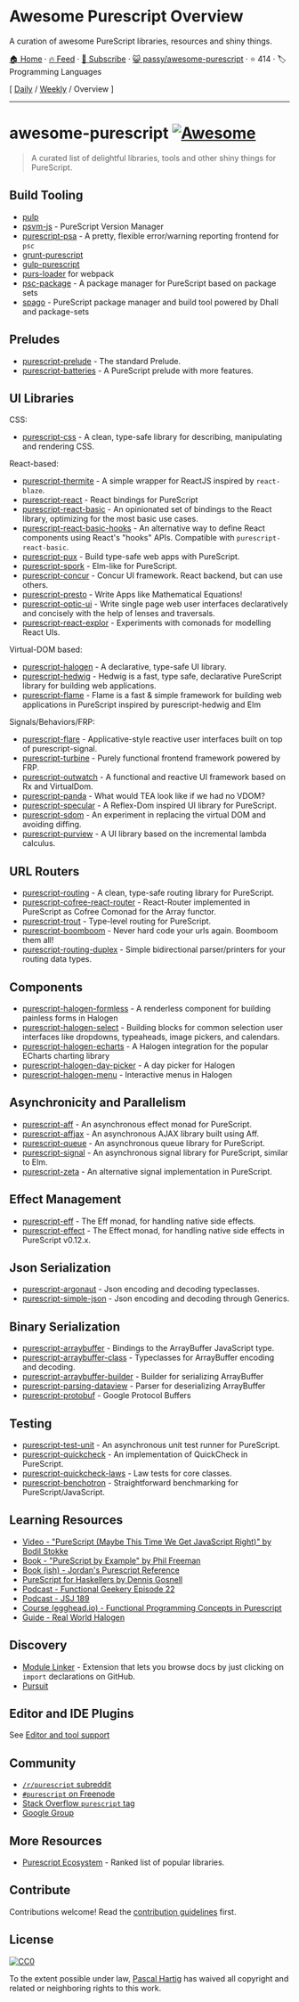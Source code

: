# Awesome Purescript Overview

A curation of awesome PureScript libraries, resources and shiny things.

[🏠 Home](/README.md) · [🔥 Feed](https://test.trackawesomelist.com/passy/awesome-purescript/rss.xml) · [📮 Subscribe](https://trackawesomelist.us17.list-manage.com/subscribe?u=d2f0117aa829c83a63ec63c2f&id=36a103854c) · [😺 passy/awesome-purescript](https://github.com/passy/awesome-purescript/blob/master/readme.md) · ⭐ 414 · 🏷️ Programming Languages

[ [Daily](/content/passy/awesome-purescript/README.md) / [Weekly](/content/passy/awesome-purescript/week/README.md) / Overview ]

---

# awesome-purescript [![Awesome](https://cdn.rawgit.com/sindresorhus/awesome/d7305f38d29fed78fa85652e3a63e154dd8e8829/media/badge.svg)](https://github.com/sindresorhus/awesome)

> A curated list of delightful libraries, tools and other shiny things for PureScript.

## Build Tooling

*   [pulp](https://github.com/bodil/pulp)
*   [psvm-js](https://github.com/ThomasCrvsr/psvm-js) - PureScript Version Manager
*   [purescript-psa](https://github.com/natefaubion/purescript-psa) - A pretty, flexible error/warning reporting frontend for `psc`
*   [grunt-purescript](https://github.com/purescript-contrib/grunt-purescript)
*   [gulp-purescript](https://github.com/purescript-contrib/gulp-purescript)
*   [purs-loader](https://github.com/ethul/purs-loader) for webpack
*   [psc-package](https://github.com/purescript/psc-package) - A package manager for PureScript based on package sets
*   [spago](https://github.com/spacchetti/spago) - PureScript package manager and build tool powered by Dhall and package-sets

## Preludes

*   [purescript-prelude](https://github.com/purescript/purescript-prelude) - The standard Prelude.
*   [purescript-batteries](https://github.com/tfausak/purescript-batteries) - A PureScript prelude with more features.

## UI Libraries

CSS:

*   [purescript-css](https://github.com/slamdata/purescript-css) - A clean, type-safe library for describing, manipulating and rendering CSS.

React-based:

*   [purescript-thermite](https://github.com/paf31/purescript-thermite) - A simple wrapper for ReactJS inspired by `react-blaze`.
*   [purescript-react](https://github.com/purescript-contrib/purescript-react) - React bindings for PureScript
*   [purescript-react-basic](https://github.com/lumihq/purescript-react-basic) - An opinionated set of bindings to the React library, optimizing for the most basic use cases.
*   [purescript-react-basic-hooks](https://github.com/spicydonuts/purescript-react-basic-hooks) - An alternative way to define React components using React's "hooks" APIs. Compatible with `purescript-react-basic`.
*   [purescript-pux](https://github.com/alexmingoia/purescript-pux) - Build type-safe web apps with PureScript.
*   [purescript-spork](https://github.com/natefaubion/purescript-spork) - Elm-like for PureScript.
*   [purescript-concur](https://github.com/ajnsit/purescript-concur) - Concur UI framework. React backend, but can use others.
*   [purescript-presto](https://github.com/juspay/purescript-presto) - Write Apps like Mathematical Equations!
*   [purescript-optic-ui](https://github.com/zrho/purescript-optic-ui) - Write single page web user interfaces declaratively and concisely with the help of lenses and traversals.
*   [purescript-react-explor](https://github.com/paf31/purescript-react-explore) - Experiments with comonads for modelling React UIs.

Virtual-DOM based:

*   [purescript-halogen](https://github.com/slamdata/purescript-halogen) - A declarative, type-safe UI library.
*   [purescript-hedwig](https://github.com/utkarshkukreti/purescript-hedwig) - Hedwig is a fast, type safe, declarative PureScript library for building web applications.
*   [purescript-flame](https://github.com/easafe/purescript-flame) - Flame is a fast & simple framework for building web applications in PureScript inspired by purescript-hedwig and Elm

Signals/Behaviors/FRP:

*   [purescript-flare](https://github.com/sharkdp/purescript-flare) - Applicative-style reactive user interfaces built on top of purescript-signal.
*   [purescript-turbine](https://github.com/funkia/purescript-turbine) - Purely functional frontend framework powered by FRP.
*   [purescript-outwatch](https://github.com/OutWatch/purescript-outwatch) - A functional and reactive UI framework based on Rx and VirtualDom.
*   [purescript-panda](https://github.com/i-am-tom/purescript-panda) - What would TEA look like if we had no VDOM?
*   [purescript-specular](https://github.com/restaumatic/purescript-specular) - A Reflex-Dom inspired UI library for PureScript.
*   [purescript-sdom](https://github.com/paf31/purescript-sdom) - An experiment in replacing the virtual DOM and avoiding diffing.
*   [purescript-purview](https://github.com/paf31/purescript-purview) - A UI library based on the incremental lambda calculus.

## URL Routers

*   [purescript-routing](https://github.com/slamdata/purescript-routing) - A clean, type-safe routing library for PureScript.
*   [purescript-cofree-react-router](https://github.com/coot/purescript-cofree-react-router) - React-Router implemented in PureScript as Cofree Comonad for the Array functor.
*   [purescript-trout](https://github.com/owickstrom/purescript-trout) - Type-level routing for PureScript.
*   [purescript-boomboom](https://github.com/paluh/purescript-boomboom) - Never hard code your urls again. Boomboom them all!
*   [purescript-routing-duplex](https://github.com/natefaubion/purescript-routing-duplex) - Simple bidirectional parser/printers for your routing data types.

## Components

*   [purescript-halogen-formless](https://github.com/thomashoneyman/purescript-halogen-formless) - A renderless component for building painless forms in Halogen
*   [purescript-halogen-select](https://github.com/citizennet/purescript-halogen-select) - Building blocks for common selection user interfaces like dropdowns, typeaheads, image pickers, and calendars.
*   [purescript-halogen-echarts](https://github.com/slamdata/purescript-halogen-echarts) - A Halogen integration for the popular ECharts charting library
*   [purescript-halogen-day-picker](https://github.com/rnons/purescript-halogen-day-picker) - A day picker for Halogen
*   [purescript-halogen-menu](https://github.com/slamdata/purescript-halogen-menu) - Interactive menus in Halogen

## Asynchronicity and Parallelism

*   [purescript-aff](https://github.com/slamdata/purescript-aff) - An asynchronous effect monad for PureScript.
*   [purescript-affjax](https://github.com/slamdata/purescript-aff) - An asynchronous AJAX library built using Aff.
*   [purescript-queue](https://github.com/athanclark/purescript-queue) - An asynchronous queue library for PureScript.
*   [purescript-signal](https://github.com/bodil/purescript-signal) - An asynchronous signal library for PureScript, similar to Elm.
*   [purescript-zeta](https://github.com/athanclark/purescript-zeta) - An alternative signal implementation in PureScript.

## Effect Management

*   [purescript-eff](https://github.com/purescript/purescript-eff) - The Eff monad, for handling native side effects.
*   [purescript-effect](https://github.com/purescript/purescript-effect) - The Effect monad, for handling native side effects in PureScript v0.12.x.

## Json Serialization

*   [purescript-argonaut](https://github.com/purescript-contrib/purescript-argonaut) - Json encoding and decoding typeclasses.
*   [purescript-simple-json](https://github.com/justinwoo/purescript-simple-json) - Json encoding and decoding through Generics.

## Binary Serialization

*   [purescript-arraybuffer](https://github.com/jacereda/purescript-arraybuffer) - Bindings to the ArrayBuffer JavaScript type.
*   [purescript-arraybuffer-class](https://github.com/athanclark/purescript-arraybuffer-class) - Typeclasses for ArrayBuffer encoding and decoding.
*   [purescript-arraybuffer-builder](https://github.com/jamesdbrock/purescript-arraybuffer-builder) - Builder for serializing ArrayBuffer
*   [purescript-parsing-dataview](https://github.com/jamesdbrock/purescript-parsing-dataview) - Parser for deserializing ArrayBuffer
*   [purescript-protobuf](https://github.com/xc-jp/purescript-protobuf) - Google Protocol Buffers

## Testing

*   [purescript-test-unit](https://github.com/bodil/purescript-test-unit) - An asynchronous unit test runner for PureScript.
*   [purescript-quickcheck](https://github.com/purescript/purescript-quickcheck) - An implementation of QuickCheck in PureScript.
*   [purescript-quickcheck-laws](https://github.com/garyb/purescript-quickcheck-laws) - Law tests for core classes.
*   [purescript-benchotron](https://github.com/hdgarrood/purescript-benchotron) - Straightforward benchmarking for PureScript/JavaScript.

## Learning Resources

*   [Video - "PureScript (Maybe This Time We Get JavaScript Right)" by Bodil Stokke](https://www.youtube.com/watch?v=yIlDBPiMb0o)
*   [Book - "PureScript by Example" by Phil Freeman](https://leanpub.com/purescript/read)
*   [Book (ish) - Jordan's Purescript Reference](https://github.com/JordanMartinez/purescript-jordans-reference)
*   [PureScript for Haskellers by Dennis Gosnell](http://www.arow.info/blog/posts/2015-12-17-purescript-intro.html)
*   [Podcast - Functional Geekery Episode 22](https://www.functionalgeekery.com/episode-22-lambdaconf-2015-part-1/)
*   [Podcast - JSJ 189](https://devchat.tv/js-jabber/189-jsj-purescript-with-john-a-de-goes-and-phil-freeman)
*   [Course (egghead.io) - Functional Programming Concepts in Purescript](https://egghead.io/courses/functional-programming-concepts-in-purescript)
*   [Guide - Real World Halogen](https://thomashoneyman.com/guides/real-world-halogen)

## Discovery

*   [Module Linker](https://fiatjaf.alhur.es/module-linker/#/purescript) - Extension that lets you browse docs by just clicking on `import` declarations on GitHub.
*   [Pursuit](https://pursuit.purescript.org/)

## Editor and IDE Plugins

See [Editor and tool support](https://github.com/purescript/purescript/wiki/Editor-and-tool-support)

## Community

*   [`/r/purescript` subreddit](http://www.reddit.com/r/purescript)
*   [`#purescript` on Freenode](http://webchat.freenode.net/?channels=purescript)
*   [Stack Overflow `purescript` tag](http://stackoverflow.com/questions/tagged/purescript)
*   [Google Group](https://groups.google.com/forum/#!forum/purescript)

## More Resources

*   [Purescript Ecosystem](https://github.com/xgrommx/purescript-ecosystem) - Ranked list of popular libraries.

## Contribute

Contributions welcome! Read the [contribution guidelines](https://github.com/passy/awesome-purescript/blob/master/readme.md/contributing.md) first.

## License

[![CC0](http://i.creativecommons.org/p/zero/1.0/88x31.png)](http://creativecommons.org/publicdomain/zero/1.0/)

To the extent possible under law, [Pascal Hartig](https://passy.me/) has waived all copyright and related or neighboring rights to this work.

